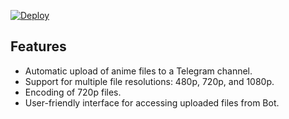 [![Deploy](https://www.herokucdn.com/deploy/button.svg)](https://www.heroku.com/deploy?template=https://github.com/SIESTAANI2002/Auto-Anime-Bot)

## Features

- Automatic upload of anime files to a Telegram channel.
- Support for multiple file resolutions: 480p, 720p, and 1080p.
- Encoding of 720p files.
- User-friendly interface for accessing uploaded files from Bot.
